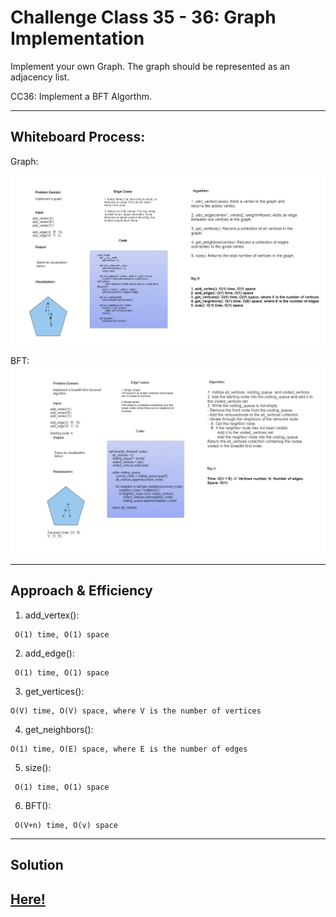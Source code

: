 # Challenge Class 35 - 36: Graph Implementation
Implement your own Graph. The graph should be represented as an adjacency list.

CC36: Implement a BFT Algorthm.

---


## Whiteboard Process:
Graph:

![Alt text](graph.png)

BFT:
![Alt text](BFT.png)

---
## Approach & Efficiency

1. add_vertex():
```
 O(1) time, O(1) space
```

2. add_edge():
```
 O(1) time, O(1) space
```
3. get_vertices(): 
```
O(V) time, O(V) space, where V is the number of vertices
```
4. get_neighbors(): 
```
O(1) time, O(E) space, where E is the number of edges
```
5. size():
```
 O(1) time, O(1) space
```
6. BFT():
```
 O(V+n) time, O(v) space
```
---
## Solution
[Here!](./graph.py)
---
